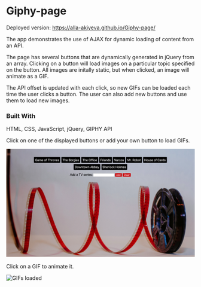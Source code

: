 # Giphy-page

Deployed version:  https://alla-akiyeva.github.io/Giphy-page/

The app demonstrates the use of AJAX for dynamic loading of content from an API. 

The page has several buttons that are dynamically generated in jQuery from an array. Clicking on a button will load images on a particular topic specified on the button. All images are initally static, but when clicked, an image will animate as a GIF.

The API offset is updated with each click, so new GIFs can be loaded each time the user clicks a button. The user can also add new buttons and use them to load new images. 


### Built With
HTML, CSS, JavaScript, jQuery, GIPHY API

Click on one of the displayed buttons or add your own button to load GIFs. 

![Main Page](/assets/img/mainpageGiphy.png)

Click on a GIF to animate it.

![GIFs loaded](/assets/img/GIFSgiphy.png)
